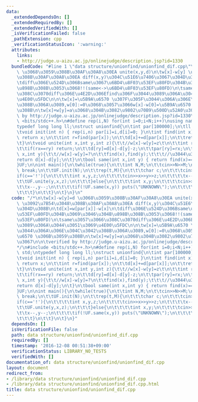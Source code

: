 ```yaml
---
data:
  _extendedDependsOn: []
  _extendedRequiredBy: []
  _extendedVerifiedWith: []
  _isVerificationFailed: false
  _pathExtension: cpp
  _verificationStatusIcon: ':warning:'
  attributes:
    links:
    - http://judge.u-aizu.ac.jp/onlinejudge/description.jsp?id=1330
  bundledCode: "#line 1 \"data structure/unionfind/unionfind_dif.cpp\"\n/*\n\tw[x]-w[y]=d\
    \ \u3068\u3059\u308B\u30AF\u30A8\u30EA unite(x,y,d)\n\tw[x]-w[y] \u3092\u7B54\u3048\
    \u308B\u30AF\u30A8\u30EA diff(x,y)\u304C\u51E6\u7406\u3067\u304D\u308B\n\td[x]=w[par[x]]-w[x]\n\
    \tdiff\u306E\u524D\u306Bsame\u3067\u6BD4\u8F03\u53EF\u80FD\u304B\u3069\u3046\u304B\
    \u898B\u308B\u3053\u3068!!(same<->\u6BD4\u8F03\u53EF\u80FD)\n\tsame\u3057\u3066\
    \u308C\u3070diff\u306E\u4E2D\u306Efind\u306F\u3044\u3089\u306A\u3044\u3051\u3069\
    \u4E00\u5FDC\n\n\tw[x]=\u5B9A\u6570 \u307F\u305F\u3044\u306A\u306E\u304C\u3042\
    \u308B\u306A\u3089,w[0]:=0\u3068\u3057\u3066w[x]-w[0]=\u5B9A\u6570 \u306B\u3059\
    \u308B\n\tw[x]+w[y]=a\u3068\u304B\u3082\u9802\u70B9\u500D\u52A0\u3067\n\n\tverified\
    \ by http://judge.u-aizu.ac.jp/onlinejudge/description.jsp?id=1330\n*/\n#include\
    \ <bits/stdc++.h>\n#define rep(i,N) for(int i=0;i<N;i++)\nusing namespace std;\n\
    typedef long long ll;\nstruct unionfind{\n\tint par[100000];\n\tll d[100000];\n\
    \tvoid init(int n) { rep(i,n) par[i]=i,d[i]=0; }\n\tint find(int x){\n\t\tif(x==par[x])\
    \ return x;\n\t\tint r=find(par[x]);\n\t\td[x]+=d[par[x]];\n\t\treturn par[x]=r;\n\
    \t}\n\tvoid unite(int x,int y,int z){\t\t//w[x]-w[y]=z\t\n\t\tint rx=find(x),ry=find(y);\n\
    \t\tif(rx==ry) return;\n\t\td[ry]=d[x]-d[y]-z;\n\t\tpar[ry]=rx;\n\t}\n\tint diff(int\
    \ x,int y){\t\t//w[x]-w[y]=?\n\t\tfind(x),find(y);\t\t\t//\u3044\u308B!!\n\t\t\
    return d[x]-d[y];\n\t}\n\tbool same(int x,int y) { return find(x)==find(y); }\n\
    }UF;\n\nint main(){\n\twhile(true){\n\t\tint N,M;\n\t\tcin>>N>>M;\n\t\tif(N==0)\
    \ break;\n\t\tUF.init(N);\n\t\trep(t,M){\n\t\t\tchar c;\n\t\t\tcin>>c;\n\t\t\t\
    if(c=='!'){\n\t\t\t\tint x,y,z;\n\t\t\t\tcin>>x>>y>>z;\n\t\t\t\tx--,y--;\n\t\t\
    \t\tUF.unite(y,x,z);\n\t\t\t}else{\n\t\t\t\tint x,y;\n\t\t\t\tcin>>x>>y;\n\t\t\
    \t\tx--,y--;\n\t\t\t\tif(!UF.same(x,y)) puts(\"UNKNOWN\");\n\t\t\t\telse cout<<UF.diff(y,x)<<endl;\n\
    \t\t\t}\n\t\t}\n\t}\n}\n"
  code: "/*\n\tw[x]-w[y]=d \u3068\u3059\u308B\u30AF\u30A8\u30EA unite(x,y,d)\n\tw[x]-w[y]\
    \ \u3092\u7B54\u3048\u308B\u30AF\u30A8\u30EA diff(x,y)\u304C\u51E6\u7406\u3067\
    \u304D\u308B\n\td[x]=w[par[x]]-w[x]\n\tdiff\u306E\u524D\u306Bsame\u3067\u6BD4\u8F03\
    \u53EF\u80FD\u304B\u3069\u3046\u304B\u898B\u308B\u3053\u3068!!(same<->\u6BD4\u8F03\
    \u53EF\u80FD)\n\tsame\u3057\u3066\u308C\u3070diff\u306E\u4E2D\u306Efind\u306F\u3044\
    \u3089\u306A\u3044\u3051\u3069\u4E00\u5FDC\n\n\tw[x]=\u5B9A\u6570 \u307F\u305F\
    \u3044\u306A\u306E\u304C\u3042\u308B\u306A\u3089,w[0]:=0\u3068\u3057\u3066w[x]-w[0]=\u5B9A\
    \u6570 \u306B\u3059\u308B\n\tw[x]+w[y]=a\u3068\u304B\u3082\u9802\u70B9\u500D\u52A0\
    \u3067\n\n\tverified by http://judge.u-aizu.ac.jp/onlinejudge/description.jsp?id=1330\n\
    */\n#include <bits/stdc++.h>\n#define rep(i,N) for(int i=0;i<N;i++)\nusing namespace\
    \ std;\ntypedef long long ll;\nstruct unionfind{\n\tint par[100000];\n\tll d[100000];\n\
    \tvoid init(int n) { rep(i,n) par[i]=i,d[i]=0; }\n\tint find(int x){\n\t\tif(x==par[x])\
    \ return x;\n\t\tint r=find(par[x]);\n\t\td[x]+=d[par[x]];\n\t\treturn par[x]=r;\n\
    \t}\n\tvoid unite(int x,int y,int z){\t\t//w[x]-w[y]=z\t\n\t\tint rx=find(x),ry=find(y);\n\
    \t\tif(rx==ry) return;\n\t\td[ry]=d[x]-d[y]-z;\n\t\tpar[ry]=rx;\n\t}\n\tint diff(int\
    \ x,int y){\t\t//w[x]-w[y]=?\n\t\tfind(x),find(y);\t\t\t//\u3044\u308B!!\n\t\t\
    return d[x]-d[y];\n\t}\n\tbool same(int x,int y) { return find(x)==find(y); }\n\
    }UF;\n\nint main(){\n\twhile(true){\n\t\tint N,M;\n\t\tcin>>N>>M;\n\t\tif(N==0)\
    \ break;\n\t\tUF.init(N);\n\t\trep(t,M){\n\t\t\tchar c;\n\t\t\tcin>>c;\n\t\t\t\
    if(c=='!'){\n\t\t\t\tint x,y,z;\n\t\t\t\tcin>>x>>y>>z;\n\t\t\t\tx--,y--;\n\t\t\
    \t\tUF.unite(y,x,z);\n\t\t\t}else{\n\t\t\t\tint x,y;\n\t\t\t\tcin>>x>>y;\n\t\t\
    \t\tx--,y--;\n\t\t\t\tif(!UF.same(x,y)) puts(\"UNKNOWN\");\n\t\t\t\telse cout<<UF.diff(y,x)<<endl;\n\
    \t\t\t}\n\t\t}\n\t}\n}"
  dependsOn: []
  isVerificationFile: false
  path: data structure/unionfind/unionfind_dif.cpp
  requiredBy: []
  timestamp: '2016-12-08 00:51:38+09:00'
  verificationStatus: LIBRARY_NO_TESTS
  verifiedWith: []
documentation_of: data structure/unionfind/unionfind_dif.cpp
layout: document
redirect_from:
- /library/data structure/unionfind/unionfind_dif.cpp
- /library/data structure/unionfind/unionfind_dif.cpp.html
title: data structure/unionfind/unionfind_dif.cpp
---
```


